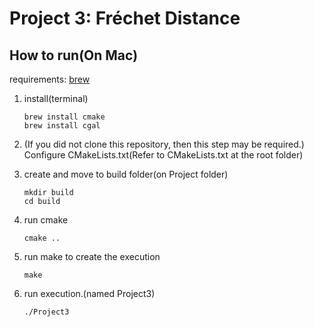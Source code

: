 # Project 3: Fréchet Distance

## How to run(On Mac)
requirements: [brew](https://brew.sh/)
1. install(terminal)
    ```
   brew install cmake
   brew install cgal
   ```
   
2. (If you did not clone this repository, then this step may be required.) Configure CMakeLists.txt(Refer to CMakeLists.txt at the root folder)
3. create and move to build folder(on Project folder)
   ```
   mkdir build
   cd build
   ```
4. run cmake
   ```
   cmake ..
   ```
5. run make to create the execution
   ```
   make
   ```
   
6. run execution.(named Project3)
   ```
   ./Project3
   ```
   
